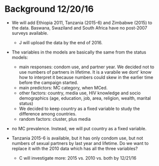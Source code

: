 Background 12/20/16
==

* We will add Ethiopia 2011, Tanzania (2015-6) and Zimbabwe (2015) to the data.  Baswana, Swaziland and South Africa have no post-2007 surveys available.
    * J will upload the data by the end of 2016.
  
* The variables in the models are basically the same from the status models:  
  
  * main responses:  condom use, and partner year.  We decided not to use numbers of partners in lifetime.  It is a varabile we dont' know how to interpret it because numbers could skew in the earlier time before the campaign started.
  * main predictors: MC category, when MCed.
  * other factors:  country, media use, HIV knowledge and socio demographics (age, education, job, area, religion, wealth, marital status)
   * We decided to keep country as a fixed variable to study the difference among countries.
  * random factors:  cluster, plus media

* no MC prevalence.  Instead, we will put country as a fixed variable.

* Tanzania 2015-6 is available, but it has only condom use, but not numbers of sexual partners by last year and lifetime.  Do we want to replace it with the 2010 data which has all the three variables?
  * C will investigate more:  2015 vs. 2010 vs. both by 12/21/16
